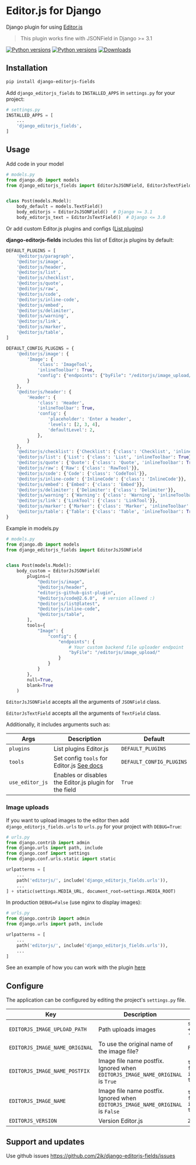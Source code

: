 # Editor.js for Django

Django plugin for using [Editor.js](https://editorjs.io/)

> This plugin works fine with JSONField in Django >= 3.1

[![Python versions](https://img.shields.io/pypi/pyversions/django-editorjs-fields)](https://pypi.org/project/django-editorjs-fields/)
[![Python versions](https://img.shields.io/pypi/djversions/django-editorjs-fields)](https://pypi.org/project/django-editorjs-fields/)
[![Downloads](https://static.pepy.tech/personalized-badge/django-editorjs-fields?period=total&units=international_system&left_color=grey&right_color=brightgreen&left_text=Downloads)](https://pepy.tech/project/django-editorjs-fields)

## Installation

```bash
pip install django-editorjs-fields
```

Add `django_editorjs_fields` to `INSTALLED_APPS` in `settings.py` for your project:

```python
# settings.py
INSTALLED_APPS = [
    ...
    'django_editorjs_fields',
]
```

## Usage

Add code in your model

```python
# models.py
from django.db import models
from django_editorjs_fields import EditorJsJSONField, EditorJsTextField


class Post(models.Model):
    body_default = models.TextField()
    body_editorjs = EditorJsJSONField()  # Django >= 3.1
    body_editorjs_text = EditorJsTextField()  # Django <= 3.0

```

Or add custom Editor.js plugins and configs ([List plugins](https://github.com/editor-js/awesome-editorjs))

**django-editorjs-fields** includes this list of Editor.js plugins by default:

```python
DEFAULT_PLUGINS = [
    '@editorjs/paragraph',
    '@editorjs/image',
    '@editorjs/header',
    '@editorjs/list',
    '@editorjs/checklist',
    '@editorjs/quote',
    '@editorjs/raw',
    '@editorjs/code',
    '@editorjs/inline-code',
    '@editorjs/embed',
    '@editorjs/delimiter',
    '@editorjs/warning',
    '@editorjs/link',
    '@editorjs/marker',
    '@editorjs/table',
]

DEFAULT_CONFIG_PLUGINS = {
    '@editorjs/image': {
        'Image': {
            'class': 'ImageTool',
            'inlineToolbar': True,
            "config": {"endpoints": {"byFile": "/editorjs/image_upload/"}},
        }
    },
    '@editorjs/header': {
        'Header': {
            'class': 'Header',
            'inlineToolbar': True,
            'config': {
                'placeholder': 'Enter a header',
                'levels': [2, 3, 4],
                'defaultLevel': 2,
            },
        }
    },
    '@editorjs/checklist': {'Checklist': {'class': 'Checklist', 'inlineToolbar': True}},
    '@editorjs/list': {'List': {'class': 'List', 'inlineToolbar': True}},
    '@editorjs/quote': {'Quote': {'class': 'Quote', 'inlineToolbar': True}},
    '@editorjs/raw': {'Raw': {'class': 'RawTool'}},
    '@editorjs/code': {'Code': {'class': 'CodeTool'}},
    '@editorjs/inline-code': {'InlineCode': {'class': 'InlineCode'}},
    '@editorjs/embed': {'Embed': {'class': 'Embed'}},
    '@editorjs/delimiter': {'Delimiter': {'class': 'Delimiter'}},
    '@editorjs/warning': {'Warning': {'class': 'Warning', 'inlineToolbar': True}},
    '@editorjs/link': {'LinkTool': {'class': 'LinkTool'}},
    '@editorjs/marker': {'Marker': {'class': 'Marker', 'inlineToolbar': True}},
    '@editorjs/table': {'Table': {'class': 'Table', 'inlineToolbar': True}},
}
```

Example in models.py

```python
# models.py
from django.db import models
from django_editorjs_fields import EditorJsJSONField


class Post(models.Model):
    body_custom = EditorJsJSONField(
        plugins=[
            "@editorjs/image",
            "@editorjs/header",
            "editorjs-github-gist-plugin",
            "@editorjs/code@2.6.0",  # version allowed :)
            "@editorjs/list@latest",
            "@editorjs/inline-code",
            "@editorjs/table",
        ],
        tools={
            "Image": {
                "config": {
                    "endpoints": {
                        # Your custom backend file uploader endpoint
                        "byFile": "/editorjs/image_upload/"
                    }
                }
            }
        },
        null=True,
        blank=True
    )

```

`EditorJsJSONField` accepts all the arguments of `JSONField` class.

`EditorJsTextField` accepts all the arguments of `TextField` class.

Additionally, it includes arguments such as:

| Args            | Description                                                                                       | Default                  |
| --------------- | ------------------------------------------------------------------------------------------------- | ------------------------ |
| `plugins`       | List plugins Editor.js                                                                            | `DEFAULT_PLUGINS`        |
| `tools`         | Set config `tools` for Editor.js [See docs](https://editorjs.io/configuration#passing-saved-data) | `DEFAULT_CONFIG_PLUGINS` |
| `use_editor_js` | Enables or disables the Editor.js plugin for the field                                            | `True`                   |


### Image uploads

If you want to upload images to the editor then add `django_editorjs_fields.urls` to `urls.py` for your project with `DEBUG=True`:

```python
# urls.py
from django.contrib import admin
from django.urls import path, include
from django.conf import settings
from django.conf.urls.static import static

urlpatterns = [
    ...
    path('editorjs/', include('django_editorjs_fields.urls')),
    ...
] + static(settings.MEDIA_URL, document_root=settings.MEDIA_ROOT)
```

In production `DEBUG=False` (use nginx to display images):

```python
# urls.py
from django.contrib import admin
from django.urls import path, include

urlpatterns = [
    ...
    path('editorjs/', include('django_editorjs_fields.urls')),
    ...
]
```

See an example of how you can work with the plugin [here](https://github.com/2ik/django-editorjs-fields/blob/main/example)

## Configure

The application can be configured by editing the project's `settings.py`
file.

| Key                            | Description                                                                     | Default                                                |
| ------------------------------ | ------------------------------------------------------------------------------- | ------------------------------------------------------ |
| `EDITORJS_IMAGE_UPLOAD_PATH`   | Path uploads images                                                             | `settings.MEDIA_URL + 'uploads/images/'`               |
| `EDITORJS_IMAGE_NAME_ORIGINAL` | To use the original name of the image file?                                     | `False`                                                |
| `EDITORJS_IMAGE_NAME_POSTFIX`  | Image file name postfix. Ignored when `EDITORJS_IMAGE_NAME_ORIGINAL` is `True`  | `token_urlsafe(5) # from secrets import token_urlsafe` |
| `EDITORJS_IMAGE_NAME`          | Image file name postfix. Ignored when `EDITORJS_IMAGE_NAME_ORIGINAL` is `False` | `token_urlsafe(8) # from secrets import token_urlsafe` |
| `EDITORJS_VERSION`             | Version Editor.js                                                               | `2.19.0`                                               |

## Support and updates

Use github issues https://github.com/2ik/django-editorjs-fields/issues
